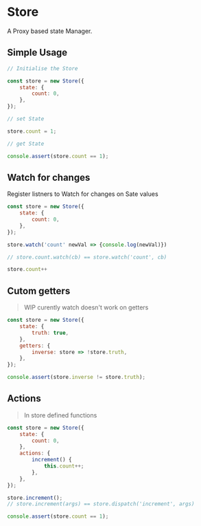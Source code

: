 # Store

A Proxy based state Manager.

## Simple Usage

```js
// Initialise the Store

const store = new Store({
    state: {
        count: 0,
    },
});

// set State

store.count = 1;

// get State

console.assert(store.count == 1);
```

## Watch for changes

Register listners to Watch for changes on Sate values

```js
const store = new Store({
    state: {
        count: 0,
    },
});

store.watch('count' newVal => {console.log(newVal)})

// store.count.watch(cb) == store.watch('count', cb)

store.count++
```

## Cutom getters

> WIP curently watch doesn't work on getters

```js
const store = new Store({
    state: {
        truth: true,
    },
    getters: {
        inverse: store => !store.truth,
    },
});

console.assert(store.inverse != store.truth);
```

## Actions

> In store defined functions

```js
const store = new Store({
    state: {
        count: 0,
    },
    actions: {
        increment() {
            this.count++;
        },
    },
});

store.increment();
// store.increment(args) == store.dispatch('increment', args)

console.assert(store.count == 1);
```
